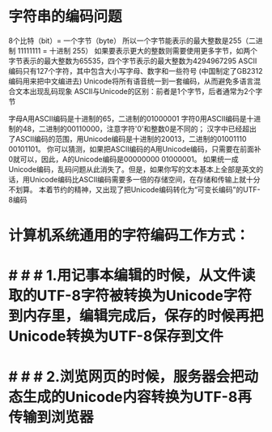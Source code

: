# 字符串的编码问题
8个比特（bit）= 一个字节（byte）
所以一个字节能表示的最大整数是255（二进制 11111111 = 十进制 255）
如果要表示更大的整数则需要使用更多字节，如两个字节表示的最大整数为65535，四个字节表示的最大整数为4294967295
ASCII编码只有127个字符，其中包含大小写字母、数字和一些符号
(中国制定了GB2312编码用来把中文编进去)
Unicode将所有语音统一到一套编码，从而避免多语言混合文本出现乱码现象
ASCII与Unicode的区别：前者是1个字节，后者通常为2个字节

字母A用ASCII编码是十进制的65，二进制的01000001
字符0用ASCII编码是十进制的48，二进制的00110000，注意字符'0'和整数0是不同的；
汉字中已经超出了ASCII编码的范围，用Unicode编码是十进制的20013，二进制的01001110 00101101。
你可以猜测，如果把ASCII编码的A用Unicode编码，只需要在前面补0就可以，因此，A的Unicode编码是00000000 01000001。
如果统一成Unicode编码，乱码问题从此消失了。但是，如果你写的文本基本上全部是英文的话，用Unicode编码比ASCII编码需要多一倍的存储空间，在存储和传输上就十分不划算。
本着节约的精神，又出现了把Unicode编码转化为“可变长编码”的UTF-8编码
# 计算机系统通用的字符编码工作方式：
# # # # 1.用记事本编辑的时候，从文件读取的UTF-8字符被转换为Unicode字符到内存里，编辑完成后，保存的时候再把Unicode转换为UTF-8保存到文件
# # # # 2.浏览网页的时候，服务器会把动态生成的Unicode内容转换为UTF-8再传输到浏览器
